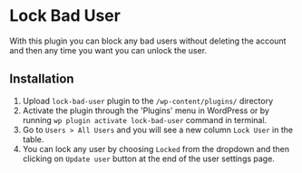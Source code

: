# Lock Bad User
With this plugin you can block any bad users without deleting the account and then any time you want you can unlock the user.

## Installation
1. Upload `lock-bad-user`  plugin to the `/wp-content/plugins/` directory
2. Activate the plugin through the 'Plugins' menu in WordPress or by running `wp plugin activate lock-bad-user` command in terminal.
3. Go to `Users > All Users` and you will see a new column `Lock User` in the table.
4. You can lock any user by choosing `Locked` from the dropdown and then clicking on `Update user` button at the end of the user settings page.